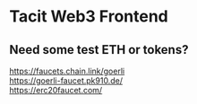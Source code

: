 # Tacit Web3 Frontend

## Need some test ETH or tokens?

https://faucets.chain.link/goerli  
https://goerli-faucet.pk910.de/  
https://erc20faucet.com/  
